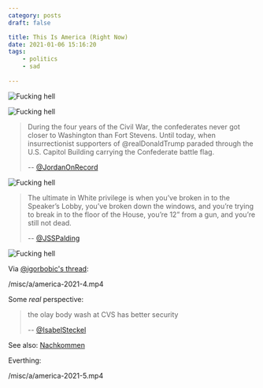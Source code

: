 ```yaml
---
category: posts
draft: false

title: This Is America (Right Now)
date: 2021-01-06 15:16:20
tags:
    - politics
    - sad
    
---
```


![Fucking hell](/misc/a/america-2021.jpg)

![Fucking hell](/misc/a/america-2021-2.jpg)

> During the four years of the Civil War, the confederates never got closer to Washington than Fort Stevens. Until today, when insurrectionist supporters of @realDonaldTrump paraded through the U.S. Capitol Building carrying the Confederate battle flag.
>
> -- [@JordanOnRecord](https://twitter.com/JordanOnRecord/status/1346931938955812866/photo/1)

![Fucking hell](/misc/a/america-2021-3.jpeg)

> The ultimate in White privilege is when you’ve broken in to the Speaker’s Lobby, you’ve broken down the windows, and you’re trying to break in to the floor of the House, you’re 12” from a gun, and you’re still not dead.
> 
> -- [@JSSPalding](https://twitter.com/JSSpalding/status/1346935326426599424)

![Fucking hell](/misc/a/america-2021-5.jpeg)


Via [@igorbobic's thread](https://twitter.com/igorbobic/status/1346911809274478594):

/misc/a/america-2021-4.mp4

Some _real_ perspective:

> the olay body wash at CVS has better security
> 
> -- [@IsabelSteckel](https://twitter.com/IsabelSteckel/status/1346913507959304192)

See also: [Nachkommen](/posts/f7f500f59e795184a53b0c9a36815534)

Everthing:

/misc/a/america-2021-5.mp4